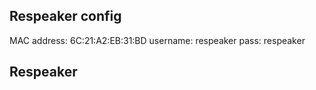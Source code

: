 ## Respeaker config

MAC address: 6C:21:A2:EB:31:BD
username: respeaker
pass: respeaker


## Respeaker 
